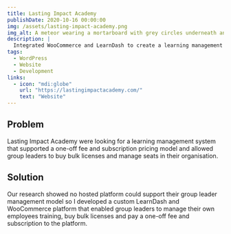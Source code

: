 ```yaml
---
title: Lasting Impact Academy
publishDate: 2020-10-16 00:00:00
img: /assets/lasting-impact-academy.png
img_alt: A meteor wearing a mortarboard with grey circles underneath and a blue background
description: |
  Integrated WooCommerce and LearnDash to create a learning management system for bulk licenses, one-off fees and subscriptions, and group leader management.
tags:
  - WordPress
  - Website
  - Development
links:
  - icon: "mdi:globe"
    url: "https://lastingimpactacademy.com/"
    text: "Website"
---
```


## Problem

Lasting Impact Academy were looking for a learning management system that supported a one-off fee and subscription pricing model and allowed group leaders to buy bulk licenses and manage seats in their organisation.

## Solution

Our research showed no hosted platform could support their group leader management model so I developed a custom LearnDash and WooCommerce platform that enabled group leaders to manage their own employees training, buy bulk licenses and pay a one-off fee and subscription to the platform.

